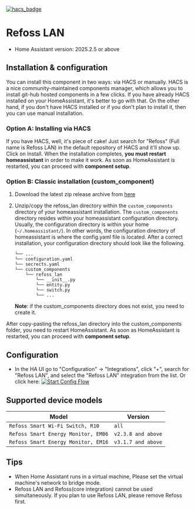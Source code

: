 [![hacs_badge](https://img.shields.io/badge/HACS-Default-orange.svg?style=for-the-badge)](https://github.com/hacs/integration)

# Refoss LAN
- Home Assistant version: 2025.2.5 or above

## Installation & configuration
You can install this component in two ways: via HACS or manually.
HACS is a nice community-maintained components manager, which allows you to install git-hub hosted components in a few clicks.
If you have already HACS installed on your HomeAssistant, it's better to go with that.
On the other hand, if you don't have HACS installed or if you don't plan to install it, then you can use manual installation.

### Option A: Installing via HACS
If you have HACS, well, it's piece of cake!
Just search for "Refoss" (Full name is Refoss LAN) in the default repository of HACS and it'll show up.
Click on Install. When the installation completes, **you must restart homeassistant** in order to make it work.
As soon as HomeAssistant is restarted, you can proceed with __component setup__.

### Option B: Classic installation (custom_component)
1. Download the latest zip release archive from [here](https://github.com/Refoss/refoss-homeassistant/releases/latest)
1. Unzip/copy the refoss_lan directory within the `custom_components` directory of your homeassistant installation.
   The `custom_components` directory resides within your homeassistant configuration directory.
   Usually, the configuration directory is within your home (`~/.homeassistant/`).
   In other words, the configuration directory of homeassistant is where the config.yaml file is located.
   After a correct installation, your configuration directory should look like the following.
    ```
    └── ...
    └── configuration.yaml
    └── secrects.yaml
    └── custom_components
        └── refoss_lan
            └── __init__.py
            └── entity.py
            └── switch.py
            └── ...
    ```

   **Note**: if the custom_components directory does not exist, you need to create it.

After copy-pasting the refoss_lan directory into the custom_components folder, you need to restart HomeAssistant.
As soon as HomeAssistant is restarted, you can proceed with __component setup__.

## Configuration
- In the HA UI go to "Configuration" -> "Integrations", click "+", search for "Refoss LAN", and select the "Refoss LAN" integration from the list.
  Or click here: [![Start Config Flow](https://my.home-assistant.io/badges/config_flow_start.svg)](https://my.home-assistant.io/redirect/config_flow_start?domain=refoss_lan)

## Supported device models

| Model                               | Version            |             
|-------------------------------------|--------------------|
| `Refoss Smart Wi-Fi Switch, R10`    | `all`              |
| `Refoss Smart Energy Monitor, EM06` | `v2.3.8 and above` |
| `Refoss Smart Energy Monitor, EM16` | `v3.1.7 and above` |

## Tips
- When Home Assistant runs in a virtual machine, Please set the virtual machine's network to bridge mode.
- Refoss LAN and Refoss(core integration) cannot be used simultaneously. If you plan to use Refoss LAN, please remove Refoss first.